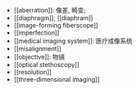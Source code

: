 - [[aberration]]: 像差, 畸变;
- [[diaphragm]]; [[diaphram]]
- [[image-forming fiberscope]]
- [[imperfection]]
- [[medical imaging system]]: 医疗成像系统
- [[misalignment]]
- [[objective]]: 物镜
- [[optical stethoscopy]]
- [[resolution]]
- [[three-dimensional imaging]]
